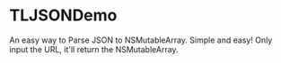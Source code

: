 TLJSONDemo
==========
An easy way to Parse JSON to NSMutableArray.
Simple and easy!
Only input the URL, it'll return the NSMutableArray. 

